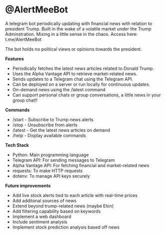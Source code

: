 # @AlertMeeBot
A telegram bot periodically updating with financial news with relation to president Trump. Built in the wake of a volatile market under the Trump Adminstration. Mixing in a little sense in the chaos. 
Access here: t.me/AlertMeeBot

The bot holds no political views or opinions towards the president. 

**Features**
- Periodically fetches the latest news articles related to Donald Trump.
- Uses the Alpha Vantage API to retrieve market-related news.
- Sends updates to a Telegram chat using the Telegram API.
- Can be deployed on a server or run locally for continuous updates.
- On-demand news using the /latest command
- Can support personal chats or group conversations, a little news in your group chat!!

**Commands**
- /start - Subscribe to Trump news alerts
- /stop - Unsubscribe from alerts
- /latest - Get the latest news articles on demand
- /help - Display available commands

**Tech Stack**
- Python: Main programming language
- Telegram API: For sending messages to Telegram
- Alpha Vantage API: For fetching financial and market-related news
- requests: To make HTTP requests
- dotenv: To manage API keys securely

**Future improvements**
- Add live stock alerts tied to each article with real-time prices
- Add additonal sources of news
- Extend beyond trump-related news (maybe Elon)
- Add filtering capability based on keywords
- Implement a web dashboard
- Include sentiment analysis
- Implement stock prediction analysis based off news
   

